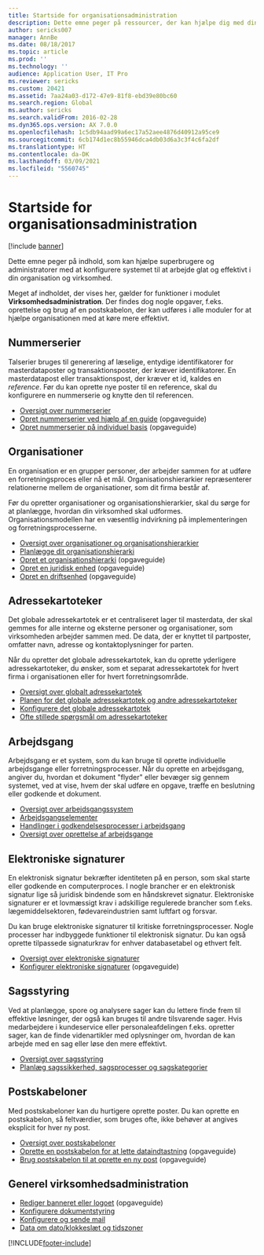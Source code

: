 ```yaml
---
title: Startside for organisationsadministration
description: Dette emne peger på ressourcer, der kan hjælpe dig med din organisation.
author: sericks007
manager: AnnBe
ms.date: 08/18/2017
ms.topic: article
ms.prod: ''
ms.technology: ''
audience: Application User, IT Pro
ms.reviewer: sericks
ms.custom: 20421
ms.assetid: 7aa24a03-d172-47e9-81f8-ebd39e80bc60
ms.search.region: Global
ms.author: sericks
ms.search.validFrom: 2016-02-28
ms.dyn365.ops.version: AX 7.0.0
ms.openlocfilehash: 1c5db94aad99a6ec17a52aee4876d40912a95ce9
ms.sourcegitcommit: 6cb174d1ec8b55946dca4db03d6a3c3f4c6fa2df
ms.translationtype: HT
ms.contentlocale: da-DK
ms.lasthandoff: 03/09/2021
ms.locfileid: "5560745"
---
```

# <a name="organization-administration-home-page"></a>Startside for organisationsadministration

[!include [banner](../includes/banner.md)]

Dette emne peger på indhold, som kan hjælpe superbrugere og administratorer med at konfigurere systemet til at arbejde glat og effektivt i din organisation og virksomhed.

Meget af indholdet, der vises her, gælder for funktioner i modulet **Virksomhedsadministration**. Der findes dog nogle opgaver, f.eks. oprettelse og brug af en postskabelon, der kan udføres i alle moduler for at hjælpe organisationen med at køre mere effektivt.

## <a name="number-sequences"></a>Nummerserier

Talserier bruges til generering af læselige, entydige identifikatorer for masterdataposter og transaktionsposter, der kræver identifikatorer. En masterdatapost eller transaktionspost, der kræver et id, kaldes en *reference*. Før du kan oprette nye poster til en reference, skal du konfigurere en nummerserie og knytte den til referencen.

- [Oversigt over nummerserier](number-sequence-overview.md)
- [Opret nummerserier ved hjælp af en guide](tasks/set-up-number-sequences-wizard.md) (opgaveguide)
- [Opret nummerserier på individuel basis](tasks/set-up-number-sequences-individual-basis.md) (opgaveguide)

## <a name="organizations"></a>Organisationer

En organisation er en grupper personer, der arbejder sammen for at udføre en forretningsproces eller nå et mål. Organisationshierarkier repræsenterer relationerne mellem de organisationer, som dit firma består af.

Før du opretter organisationer og organisationshierarkier, skal du sørge for at planlægge, hvordan din virksomhed skal udformes. Organisationsmodellen har en væsentlig indvirkning på implementeringen og forretningsprocesserne.

- [Oversigt over organisationer og organisationshierarkier](organizations-organizational-hierarchies.md)
- [Planlægge dit organisationshierarki](plan-organizational-hierarchy.md)
- [Opret et organisationshierarki](tasks/create-organization-hierarchy.md) (opgaveguide)
- [Opret en juridisk enhed](tasks/create-legal-entity.md) (opgaveguide)
- [Opret en driftsenhed](tasks/create-operating-unit.md) (opgaveguide)

## <a name="address-books"></a>Adressekartoteker

Det globale adressekartotek er et centraliseret lager til masterdata, der skal gemmes for alle interne og eksterne personer og organisationer, som virksomheden arbejder sammen med. De data, der er knyttet til partposter, omfatter navn, adresse og kontaktoplysninger for parten.

Når du opretter det globale adressekartotek, kan du oprette yderligere adressekartoteker, du ønsker, som et separat adressekartotek for hvert firma i organisationen eller for hvert forretningsområde.

- [Oversigt over globalt adressekartotek](overview-global-address-book.md)
- [Planen for det globale adressekartotek og andre adressekartoteker](plan-configuration-global-address-book-additional-address-books.md)
- [Konfigurere det globale adressekartotek](tasks/configure-global-address-book.md)
- [Ofte stillede spørgsmål om adressekartoteker](qa-address-books.md)

## <a name="workflow"></a>Arbejdsgang

Arbejdsgang er et system, som du kan bruge til oprette individuelle arbejdsgange eller forretningsprocesser. Når du oprette en arbejdsgang, angiver du, hvordan et dokument "flyder" eller bevæger sig gennem systemet, ved at vise, hvem der skal udføre en opgave, træffe en beslutning eller godkende et dokument.

- [Oversigt over arbejdsgangssystem](overview-workflow-system.md)
- [Arbejdsgangselementer](workflow-elements.md)
- [Handlinger i godkendelsesprocesser i arbejdsgang](workflow-actions.md)
- [Oversigt over oprettelse af arbejdsgange](create-workflow.md)

## <a name="electronic-signatures"></a>Elektroniske signaturer

En elektronisk signatur bekræfter identiteten på en person, som skal starte eller godkende en computerproces. I nogle brancher er en elektronisk signatur lige så juridisk bindende som en håndskrevet signatur. Elektroniske signaturer er et lovmæssigt krav i adskillige regulerede brancher som f.eks. lægemiddelsektoren, fødevareindustrien samt luftfart og forsvar.

Du kan bruge elektroniske signaturer til kritiske forretningsprocesser. Nogle processer har indbyggede funktioner til elektronisk signatur. Du kan også oprette tilpassede signaturkrav for enhver databasetabel og ethvert felt.

- [Oversigt over elektroniske signaturer](electronic-signature-overview.md)
- [Konfigurer elektroniske signaturer](tasks/set-up-electronic-signatures.md) (opgaveguide)

## <a name="case-management"></a>Sagsstyring

Ved at planlægge, spore og analysere sager kan du lettere finde frem til effektive løsninger, der også kan bruges til andre tilsvarende sager. Hvis medarbejdere i kundeservice eller personaleafdelingen f.eks. opretter sager, kan de finde videnartikler med oplysninger om, hvordan de kan arbejde med en sag eller løse den mere effektivt.

- [Oversigt over sagsstyring](cases.md)
- [Planlæg sagssikkerhed, sagsprocesser og sagskategorier](plan-case-management.md)

## <a name="record-templates"></a>Postskabeloner

Med postskabeloner kan du hurtigere oprette poster. Du kan oprette en postskabelon, så feltværdier, som bruges ofte, ikke behøver at angives eksplicit for hver ny post.

- [Oversigt over postskabeloner](record-templates.md)
- [Oprette en postskabelon for at lette dataindtastning](../../dev-itpro/data-entities/tasks/create-record-template-facilitate-data-entry.md) (opgaveguide)
- [Brug postskabelon til at oprette en ny post](../../dev-itpro/data-entities/tasks/use-record-template-new-record.md) (opgaveguide)

## <a name="general-organization-administration"></a>Generel virksomhedsadministration

- [Rediger banneret eller logoet](../get-started/tasks/change-banner-or-logo.md) (opgaveguide)
- [Konfigurere dokumentstyring](configure-document-management.md)
- [Konfigurere og sende mail](configure-email.md)
- [Data om dato/klokkeslæt og tidszoner](date-time-zones.md)


[!INCLUDE[footer-include](../../../includes/footer-banner.md)]